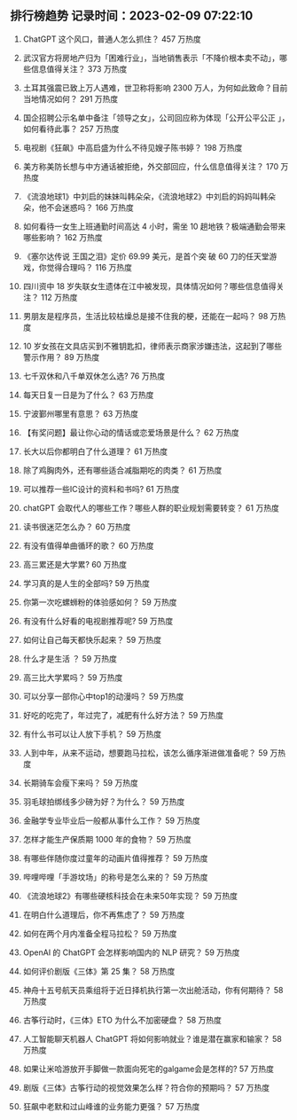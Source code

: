 
## 排行榜趋势 记录时间：2023-02-09 07:22:10
  
  1. ChatGPT 这个风口，普通人怎么抓住？ 457 万热度
    
  2. 武汉官方将房地产归为「困难行业」，当地销售表示「不降价根本卖不动」，哪些信息值得关注？ 373 万热度
    
  3. 土耳其强震已致上万人遇难，世卫称将影响 2300 万人，为何如此致命？目前当地情况如何？ 291 万热度
    
  4. 国企招聘公示名单中备注「领导之女」，公司回应称为体现「公开公平公正 」，如何看待此事？ 257 万热度
    
  5. 电视剧《狂飙》中高启盛为什么不待见嫂子陈书婷？ 198 万热度
    
  6. 美方称美防长想与中方通话被拒绝，外交部回应，什么信息值得关注？ 170 万热度
    
  7. 《流浪地球1》中刘启的妹妹叫韩朵朵，《流浪地球2》中刘启的妈妈叫韩朵朵，他不会迷惑吗？ 166 万热度
    
  8. 如何看待一女生上班通勤时间高达 4 小时，需坐 10 趟地铁？极端通勤会带来哪些影响？ 162 万热度
    
  9. 《塞尔达传说 王国之泪》定价 69.99 美元，是首个突 破 60 刀的任天堂游戏，你觉得合理吗？ 116 万热度
    
  10. 四川资中 18 岁失联女生遗体在江中被发现，具体情况如何？哪些信息值得关注？ 112 万热度
    
  11. 男朋友是程序员，生活比较枯燥总是接不住我的梗，还能在一起吗？ 98 万热度
    
  12. 10 岁女孩在文具店买到不雅钥匙扣，律师表示商家涉嫌违法，这起到了哪些警示作用？ 89 万热度
    
  13. 七千双休和八千单双休怎么选? 76 万热度
    
  14. 每天日复一日是为了什么？ 63 万热度
    
  15. 宁波鄞州哪里有意思？ 63 万热度
    
  16. 【有奖问题】最让你心动的情话或恋爱场景是什么？ 62 万热度
    
  17. 长大以后你都明白了什么道理？ 61 万热度
    
  18. 除了鸡胸肉外，还有哪些适合减脂期吃的肉类？ 61 万热度
    
  19. 可以推荐一些IC设计的资料和书吗? 61 万热度
    
  20. chatGPT 会取代人的哪些工作？哪些人群的职业规划需要转变？ 61 万热度
    
  21. 读书很迷茫怎么办？ 60 万热度
    
  22. 有没有值得单曲循环的歌？ 60 万热度
    
  23. 高三累还是大学累? 60 万热度
    
  24. 学习真的是人生的全部吗? 59 万热度
    
  25. 你第一次吃螺蛳粉的体验感如何？ 59 万热度
    
  26. 有没有什么好看的电视剧推荐呢? 59 万热度
    
  27. 如何让自己每天都快乐起来？ 59 万热度
    
  28. 什么才是生活 ？ 59 万热度
    
  29. 高三比大学累吗？ 59 万热度
    
  30. 可以分享一部你心中top1的动漫吗？ 59 万热度
    
  31. 好吃的吃完了，年过完了，减肥有什么好方法？ 59 万热度
    
  32. 有什么书可以让人放下手机？ 59 万热度
    
  33. 人到中年，从来不运动，想要跑马拉松，该怎么循序渐进做准备呢？ 59 万热度
    
  34. 长期骑车会瘦下来吗？ 59 万热度
    
  35. 羽毛球拍绑线多少磅为好？为什么？ 59 万热度
    
  36. 金融学专业毕业后一般都从事什么工作？ 59 万热度
    
  37. 怎样才能生产保质期 1000 年的食物？ 59 万热度
    
  38. 有哪些伴随你度过童年的动画片值得推荐？ 59 万热度
    
  39. 哔哩哔哩「手游坟场」的称号是怎么来的？ 59 万热度
    
  40. 《流浪地球2》有哪些硬核科技会在未来50年实现？ 59 万热度
    
  41. 在明白什么道理后，你不再焦虑了？ 59 万热度
    
  42. 如何在两个月内准备全程马拉松？ 59 万热度
    
  43. OpenAI 的 ChatGPT 会怎样影响国内的 NLP 研究？ 59 万热度
    
  44. 如何评价剧版《三体》第 25 集？ 58 万热度
    
  45. 神舟十五号航天员乘组将于近日择机执行第一次出舱活动，你有何期待？ 58 万热度
    
  46. 古筝行动时，《三体》ETO 为什么不加密硬盘？ 58 万热度
    
  47. 人工智能聊天机器人 ChatGPT 将如何影响就业？谁是潜在赢家和输家？ 58 万热度
    
  48. 如果让米哈游放开手脚做一款面向死宅的galgame会是怎样的? 57 万热度
    
  49. 剧版《三体》古筝行动的视觉效果怎么样？符合你的预期吗？ 57 万热度
    
  50. 狂飙中老默和过山峰谁的业务能力更强？ 57 万热度
    